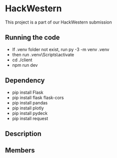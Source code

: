 # HackWestern
This project is a part of our HackWestern submission

## Running the code
- If .venv folder not exist, run py -3 -m venv .venv
- then run .venv\Scripts\activate
- cd ./client
- npm run dev

## Dependency
- pip install Flask
- pip install flask flask-cors
- pip install pandas
- pip install plotly
- pip install pydeck
- pip install request

## Description

## Members
